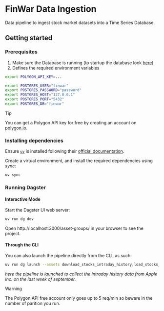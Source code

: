 # FinWar Data Ingestion

Data pipeline to ingest stock market datasets into a Time Series Database.

## Getting started

### Prerequisites

1. Make sure the Database is running (to startup the database look [here](../README.md#running-the-database))
2. Defines the required environment variables

```sh
export POLYGON_API_KEY=...

export POSTGRES_USER="finwar"
export POSTGRES_PASSWORD="password"
export POSTGRES_HOST="127.0.0.1"
export POSTGRES_PORT="5432"
export POSTGRES_DB="finwar"
```


> [!TIP]
> You can get a Polygon API key for free by creating an account on [polygon.io](https://polygon.io/).

### Installing dependencies

Ensure [`uv`](https://docs.astral.sh/uv/) is installed following their [official documentation](https://docs.astral.sh/uv/getting-started/installation/).

Create a virtual environment, and install the required dependencies using _sync_:

```bash
uv sync
```


### Running Dagster

#### Interactive Mode

Start the Dagster UI web server:

```bash
uv run dg dev
```

Open http://localhost:3000/asset-groups/ in your browser to see the project.

#### Through the CLI

You can also launch the pipeline directly from the CLI, as such:

```bash
uv run dg launch --assets download_stocks_intraday_history,load_stocks_intraday_history --partition 'AAPL|2025-09-21'
```

*here the pipeline is launched to collect the intraday history data from Apple Inc. on the last week of september.*

> [!WARNING]  
> The Polygon API free account only goes up to 5 req/min so beware in the number of parition you run.
